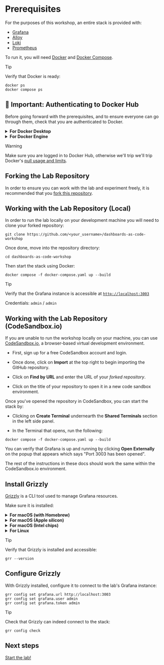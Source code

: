 # Prerequisites

For the purposes of this workshop, an entire stack is provided with:

 * [Grafana](https://grafana.com/grafana/)
 * [Alloy](https://grafana.com/docs/alloy/latest/)
 * [Loki](https://grafana.com/products/cloud/logs/)
 * [Prometheus](https://prometheus.io/)

To run it, you will need [Docker](https://docs.docker.com/engine/) and [Docker Compose](https://docs.docker.com/compose/).

> [!TIP]
> Verify that Docker is ready:
> ```shell
> docker ps
> docker compose ps
> ```

## 🚨 Important: Authenticating to Docker Hub

Before going forward with the prerequisites, and to ensure everyone can go through them,
check that you are authenticated to Docker.

<details>
    <summary><b>For Docker Desktop</b></summary>

> If you are using Docker Desktop, you can sign in to Docker Hub from the Docker Desktop menu.
> Select Sign in / Create Docker ID from the Docker Desktop menu and follow the on-screen instructions to complete the sign-in process.
</details>

<details>
    <summary><b>For Docker Engine</b></summary>

> If you're using a standalone version of Docker Engine, run the `docker login` command from a terminal to authenticate with Docker Hub.
> For information on how to use the command, see [docker login](https://docs.docker.com/reference/cli/docker/login/).
</details>

> [!WARNING]
> Make sure you are logged in to Docker Hub, otherwise we'll trip we'll trip Docker's [pull usage and limits](https://docs.docker.com/docker-hub/usage/pulls/).

## Forking the Lab Repository

In order to ensure you can work with the lab and experiment freely, it is recommended that you [fork this repository](https://github.com/grafana/dashboards-as-code-workshop/fork).

## Working with the Lab Repository (Local)

In order to run the lab locally on your development machine you will need to clone your forked repository:

```shell
git clone https://github.com/<your_username>/dashboards-as-code-workshop
```

Once done, move into the repository directory:

```shell
cd dashboards-as-code-workshop
```

Then start the stack using Docker:

```shell
docker compose -f docker-compose.yaml up --build
```

> [!TIP]
> Verify that the Grafana instance is accessible at [`http://localhost:3003`](http://localhost:3003)
>
> Credentials: `admin` / `admin`

## Working with the Lab Repository (CodeSandbox.io)

If you are unable to run the workshop locally on your machine, you can use [CodeSandbox.io](https://codesandbox.io), a browser-based virtual development environment.

- First, sign up for a free CodeSandbox account and login.

- Once done, click on **Import** at the top right to begin importing the GitHub repository.

- Click on **Find by URL** and enter the URL of your *forked repository*.

- Click on the title of your repository to open it in a new code sandbox environment.

Once you've opened the repository in CodeSandbox, you can start the stack by:

- Clicking on **Create Terminal** undernearth the **Shared Terminals** section in the left side panel.

- In the Terminal that opens, run the following:

```shell
docker compose -f docker-compose.yaml up --build
```

You can verify that Grafana is up and running by clicking **Open Externally** on the popup that appears which says "Port 3003 has been opened".

The rest of the instructions in these docs should work the same within the CodeSandbox.io environment.

## Install Grizzly

[Grizzly](https://grafana.github.io/grizzly/) is a CLI tool used to manage Grafana resources.

Make sure it is installed:

<details>
    <summary><b>For macOS (with Homebrew)</b></summary>

```shell
brew install grizzly
```
</details>

<details>
    <summary><b>For macOS (Apple silicon)</b></summary>

```shell
sudo curl -fSL -o "/usr/local/bin/grr" "https://github.com/grafana/grizzly/releases/download/v0.7.1/grr-darwin-arm64"
sudo chmod +x /usr/local/bin/grr
```
</details>

<details>
    <summary><b>For macOS (Intel chips)</b></summary>

```shell
sudo curl -fSL -o "/usr/local/bin/grr" "https://github.com/grafana/grizzly/releases/download/v0.7.1/grr-darwin-amd64"
sudo chmod +x /usr/local/bin/grr
```
</details>

<details>
    <summary><b>For Linux</b></summary>

```shell
sudo curl -fSL -o "/usr/local/bin/grr" "https://github.com/grafana/grizzly/releases/download/v0.7.1/grr-linux-amd64"
sudo chmod +x /usr/local/bin/grr
```
</details>

> [!TIP]
> Verify that Grizzly is installed and accessible:
> ```shell
> grr --version
> ```

## Configure Grizzly

With Grizzly installed, configure it to connect to the lab's Grafana instance:

```shell
grr config set grafana.url http://localhost:3003
grr config set grafana.user admin
grr config set grafana.token admin
```

> [!TIP]
> Check that Grizzly can indeed connect to the stack:
> ```shell
> grr config check
> ```

## Next steps

[Start the lab!](./concepts.md)
